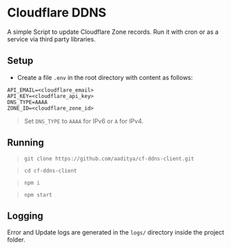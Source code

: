 # Cloudflare DDNS

A simple Script to update Cloudflare Zone records. Run it with cron or as a service via third party libraries.

## Setup

* Create a file `.env` in the root directory with content as follows:

```env
API_EMAIL=<cloudflare_email>
API_KEY=<cloudflare_api_key>
DNS_TYPE=AAAA
ZONE_ID=<cloudflare_zone_id>
```

> Set `DNS_TYPE` to `AAAA` for IPv6 or `A` for IPv4.

## Running

> `git clone https://github.com/aaditya/cf-ddns-client.git`

> `cd cf-ddns-client`

> `npm i`

> `npm start`

## Logging

Error and Update logs are generated in the `logs/` directory inside the project folder.
